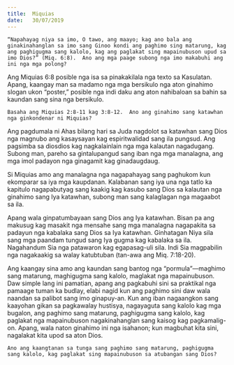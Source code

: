 ```yaml
---
title:  Miquias
date:   30/07/2019
---
```


`“Napahayag niya sa imo, O tawo, ang maayo; kag ano bala ang ginakinahanglan sa imo sang Ginoo kondi ang paghimo sing matarung, kag ang paghigugma sang kalolo, kag ang paglakat sing mapainubuson upud sa imo Dios?” (Miq. 6:8).  Ano ang mga paage subong nga imo makabuhi ang ini nga mga polong?`

Ang Miquias 6:8 posible nga isa sa pinakakilala nga texto sa Kasulatan.  Apang, kaangay man sa madamo nga mga bersikulo nga aton ginahimo slogan ukon “poster,” posible nga indi daku ang aton nahibaloan sa bahin sa kaundan sang sina nga bersikulo.

`Basaha ang Miquias 2:8-11 kag 3:8-12.  Ano ang ginahimo sang katawhan nga ginkondenar ni Miquias?`

Ang pagdumala ni Ahas bilang hari sa Juda nagdolot sa katawhan sang Dios nga magnubo ang kasaysayan kag espiritwalidad sang ila pungsud.  Ang pagsimba sa diosdios kag nagkalainlain nga mga kalautan nagadugang.  Subong man, pareho sa gintalupangud sang iban nga mga manalagna, ang mga imol padayon nga ginagamit kag ginadaugdaug.  

Si Miquias amo ang manalagna nga nagapahayag sang paghukom kun ekomparar sa iya mga kaupdanan.  Kalabanan sang iya una nga tatlo ka kapitulo nagapabutyag sang kaakig kag kasubo sang Dios sa kalautan nga ginahimo sang Iya katawhan, subong man sang kalaglagan nga magaabot sa ila.

Apang wala ginpatumbayaan sang Dios ang Iya katawhan.  Bisan pa ang makusug kag masakit nga mensahe sang mga manalagna nagapakita sa padayun nga kabalaka sang Dios sa Iya katawhan.  Ginhatagan Niya sila sang mga paandam tungud sang Iya gugma kag kabalaka sa ila.  Nagahandum Sia nga patawaron kag egapasag-uli sila.  Indi Sia magpabilin nga nagakaakig sa walay katubtuban (tan-awa ang Miq. 7:18-20).

Ang kaangay sina amo ang kaundan sang bantog nga “pormula”—maghimo sang matarung, maghigugma sang kalolo, maglakat nga mapainubuson.  Daw simple lang ini pamatian, apang ang pagkabuhi sini sa praktikal nga pamaage tuman ka budlay, elabi nagid kun ang paghimo sini daw wala naandan sa palibot sang imo ginapuy-an.  Kun ang iban nagaangkon sang kaayohan gikan sa pagkawalay hustisya, nagayaguta sang kalolo kag mga bugalon, ang paghimo sang matarung, paghigugma sang kalolo, kag paglakat nga mapainubuson nagakinahanglan sang kaisog kag pagkamalig-on.  Apang, wala naton ginahimo ini nga isahanon; kun magbuhat kita sini, nagalakat kita upod sa aton Dios.

`Ano ang kaangtanan sa tunga sang paghimo sang matarung, paghigugma sang kalolo, kag paglakat sing mapainubuson sa atubangan sang Dios?`